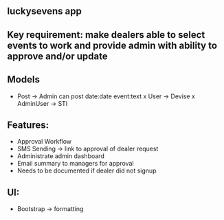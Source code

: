 ## luckysevens app

## Key requirement: make dealers able to select events to work and provide admin with ability to approve and/or update

## Models
- Post -> Admin can post date:date event:text 
x User -> Devise
x AdminUser -> STI

## Features:
- Approval Workflow
- SMS Sending -> link to approval of dealer request
- Administrate admin dashboard
- Email summary to managers for approval
- Needs to be documented if dealer did not signup

## UI:
- Bootstrap -> formatting

